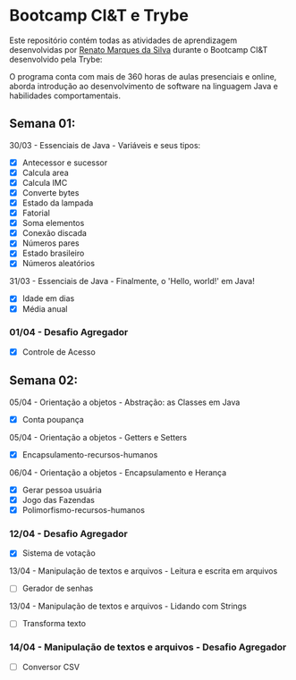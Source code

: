 # Bootcamp CI&T e Trybe

Este repositório contém todas as atividades de aprendizagem desenvolvidas por [Renato Marques da Silva](https://github.com/renatomak) durante o Bootcamp CI&T desenvolvido pela Trybe:

O programa conta com mais de 360 horas de aulas presenciais e online, aborda introdução ao desenvolvimento de software na linguagem Java e habilidades comportamentais.

## Semana 01:
30/03 - Essenciais de Java - Variáveis e seus tipos:
- [x] Antecessor e sucessor
- [x] Calcula area
- [x] Calcula IMC
- [X] Converte bytes
- [X] Estado da lampada
- [X] Fatorial
- [X] Soma elementos
- [X] Conexão discada
- [X] Números pares
- [X] Estado brasileiro
- [X] Números aleatórios

31/03 - Essenciais de Java - Finalmente, o 'Hello, world!' em Java!
- [x] Idade em dias
- [X] Média anual

### 01/04 - Desafio Agregador
- [X] Controle de Acesso


## Semana 02:
05/04 - Orientação a objetos - Abstração: as Classes em Java

- [x] Conta poupança

05/04 - Orientação a objetos - Getters e Setters
- [X] Encapsulamento-recursos-humanos

06/04 - Orientação a objetos - Encapsulamento e Herança
- [x] Gerar pessoa usuária
- [X] Jogo das Fazendas
- [X] Polimorfismo-recursos-humanos

### 12/04 - Desafio Agregador
- [X] Sistema de votação

13/04 - Manipulação de textos e arquivos - Leitura e escrita em arquivos
- [ ] Gerador de senhas

13/04 - Manipulação de textos e arquivos - Lidando com Strings
- [ ] Transforma texto

### 14/04 -  Manipulação de textos e arquivos - Desafio Agregador
- [ ] Conversor CSV
